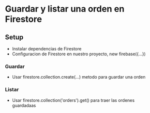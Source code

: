 # Guardar y listar una orden en Firestore

## Setup
- Instalar dependencias de Firestore
- Configuracion de Firestore en nuestro proyecto, new firebase({...})

### Guardar

- Usar firestore.collection.create(...) metodo para guardar una orden 

### Listar 

- Usar firestore.collection('orders').get() para traer las ordenes guardadaas